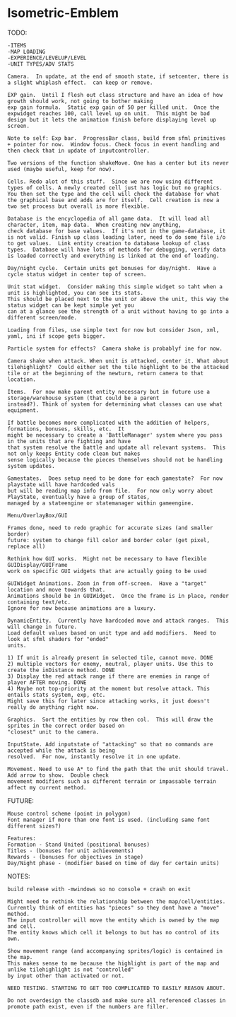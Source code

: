 Isometric-Emblem
================

TODO: 

	-ITEMS
	-MAP LOADING
	-EXPERIENCE/LEVELUP/LEVEL
	-UNIT TYPES/ADV STATS
	
	Camera.  In update, at the end of smooth state, if setcenter, there is a slight whiplash effect.  can keep or remove.
	
	EXP gain.  Until I flesh out class structure and have an idea of how growth should work, not going to bother making
	exp gain formula.  Static exp gain of 50 per killed unit.  Once the expwidget reaches 100, call level up on unit.  This might be bad design but it lets the animation finish before displaying level up screen.
	
	Note to self: Exp bar.  ProgressBar class, build from sfml primitives + pointer for now.  Window focus. Check focus in event handling and then check that in update of inputcontroller.
	
	Two versions of the function shakeMove. One has a center but its never used (maybe useful, keep for now).
	
	Cells. Redo alot of this stuff.  Since we are now using different types of cells. A newly created cell just has logic but no graphics.  You then set the type and the cell will check the database for what the graphical base and adds are for itself.  Cell creation is now a two set process but overall is more flexible.
	
	Database is the encyclopedia of all game data.  It will load all character, item, map data.  When creating new anything,
	check database for base values.  If it's not in the game-database, it is not valid. Finish up class loading later, need to do some file i/o to get values.  Link entity creation to database lookup of class types.  Database will have lots of methods for debugging, verify data is loaded correctly and everything is linked at the end of loading.
	
	Day/night cycle.  Certain units get bonuses for day/night.  Have a cycle status widget in center top of screen.
	
	Unit stat widget.  Consider making this simple widget so taht when a unit is highlighted, you can see its stats.
	This should be placed next to the unit or above the unit, this way the status widget can be kept simple yet you
	can at a glance see the strength of a unit without having to go into a different screen/mode.
	
	Loading from files, use simple text for now but consider Json, xml, yaml, ini if scope gets bigger.
	
	Particle system for effects?  Camera shake is probablyf ine for now.
	
	Camera shake when attack. When unit is attacked, center it. What about tilehighlight?  Could either set the tile highlight to be the attacked tile or at the beginning of the newturn, return camera to that location.
	
	Items.  For now make parent entity necessary but in future use a storage/warehouse system (that could be a parent
	instead?). Think of system for determining what classes can use what equipment.
	
	If battle becomes more complicated with the addition of helpers, formations, bonuses, skills, etc.  It
	might be necessary to create a 'BattleManager' system where you pass in the units that are fighting and have
	that system resolve the battle and update all relevant systems.  This not only keeps Entity code clean but makes
	sense logically because the pieces themselves should not be handling system updates.

	Gamestates.  Does setup need to be done for each gamestate?  For now playstate will have hardcoded vals
	but will be reading map info from file.  For now only worry about PlayState, eventually have a group of states,
	managed by a stateengine or statemanager within gameengine.  
	
	Menu/OverlayBox/GUI
	
	Frames done, need to redo graphic for accurate sizes (and smaller border)
	future: system to change fill color and border color (get pixel, replace all)
	
	Rethink how GUI works.  Might not be necessary to have flexible GUIDisplay/GUIFrame
	work on specific GUI widgets that are actually going to be used
	
	GUIWidget Animations. Zoom in from off-screen.  Have a "target" location and move towards that.  
	Animations should be in GUIWidget.  Once the frame is in place, render containing text/etc.  
	Ignore for now because animations are a luxury.
	
	DynamicEntity.  Currently have hardcoded move and attack ranges.  This will change in future.  
	Load default values based on unit type and add modifiers.  Need to look at sfml shaders for "ended" 
	units.
	
	1) If unit is already present in selected tile, cannot move. DONE
	2) multiple vectors for enemy, neutral, player units. Use this to create the inDistance method. DONE
	3) Display the red attack range if there are enemies in range of player AFTER moving. DONE
	4) Maybe not top-priority at the moment but resolve attack. This entails stats system, exp, etc.  
	Might save this for later since attacking works, it just doesn't really do anything right now.
	
	Graphics.  Sort the entities by row then col.  This will draw the sprites in the correct order based on 
	"closest" unit to the camera.
	
	InputState. Add inputstate of "attacking" so that no commands are accepted while the attack is being
	resolved.  For now, instantly resolve it in one update.
	
	Movement. Need to use A* to find the path that the unit should travel. Add arrow to show.  Double check
	movement modifiers such as different terrain or impassable terrain affect my current method.
	
FUTURE:

	Mouse control scheme (point in polygon)
	Font manager if more than one font is used. (including same font different sizes?)
	
	Features:
	Formation - Stand United (positional bonuses)
	Titles - (bonuses for unit achievements)
	Rewards - (bonuses for objectives in stage)
	Day/Night phase - (modifier based on time of day for certain units)
	
NOTES:

	build release with -mwindows so no console + crash on exit
	
	Might need to rethink the relationship between the map/cell/entities.  
	Currently think of entities has "pieces" so they dont have a "move" method.  
	The input controller will move the entity which is owned by the map and cell.  
	The entity knows which cell it belongs to but has no control of its own.
	
	Show movement range (and accompanying sprites/logic) is contained in the map.  
	This makes sense to me because the highlight is part of the map and unlike tilehighlight is not "controlled" 
	by input other than activated or not.
	
	NEED TESTING. STARTING TO GET TOO COMPLICATED TO EASILY REASON ABOUT.
	
	Do not overdesign the classdb and make sure all referenced classes in promote path exist, even if the numbers are filler.